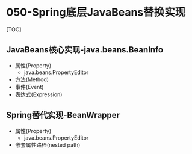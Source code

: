 # 050-Spring底层JavaBeans替换实现

[TOC]

## JavaBeans核心实现-java.beans.BeanInfo

- 属性(Property)
  - java.beans.PropertyEditor
- 方法(Method)
- 事件(Event)
- 表达式(Expression)

## Spring替代实现-BeanWrapper

- 属性(Property)
  - java.beans.PropertyEditor
- 嵌套属性路径(nested path)

